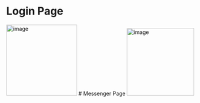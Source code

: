 # Login Page
<img width="187" alt="image" src="https://github.com/shag-limam/flag_rim/assets/84734216/7b819c74-f7a4-4b0b-9255-62d786a6b5c5">
# Messenger Page
<img width="178" alt="image" src="https://github.com/shag-limam/flutter/assets/84734216/84758158-4816-400a-b121-2c3999234f84">
